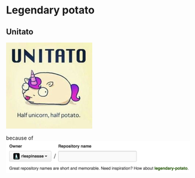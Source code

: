 # Legendary potato

## Unitato
![Unitato](legendary-potato.jpg)



because of
![sources](sources.png)
